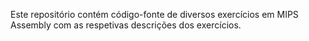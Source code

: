 Este repositório contém código-fonte de diversos exercícios em MIPS Assembly com as respetivas descrições dos exercícios.
